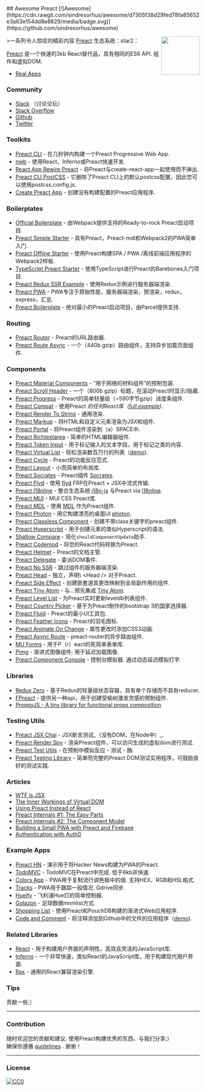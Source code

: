 <div class="github-widget" data-repo="ooade/awesome-preact"></div>
## Awesome Preact [![Awesome](https://cdn.rawgit.com/sindresorhus/awesome/d7305f38d29fed78fa85652e3a63e154dd8e8829/media/badge.svg)](https://github.com/sindresorhus/awesome)

[<img src="https://rawgit.com/ooade/awesome-preact/master/preact-logo.svg" align="right" width="100">](https://preactjs.com)

&gt;一系列令人惊叹的精彩内容 [Preact](https://github.com/developit/preact) 生态系统：star2：

[Preact](https://github.com/developit/preact)  是一个快速的3kb React替代品，具有相同的ES6 API.  组件和虚拟DOM.

- [Real Apps](https://preactjs.com/about/we-are-using)

### Community
- [Slack](https://preact-slack.now.sh) （讨论论坛）
- [Stack Overflow](https://stackoverflow.com/questions/tagged/preact)
- [Github](https://github.com/developit/preact)
- [Twitter](https://twitter.com/preactjs)

### Toolkits
- [Preact CLI](https://github.com/developit/preact-cli) - 在几秒钟内构建一个Preact Progressive Web App.
- [nwb](https://github.com/insin/nwb) - 使用React，Inferno或Preact快速开发.
- [React App Rewire Preact](https://github.com/timarney/react-app-rewired/tree/master/packages/react-app-rewire-preact) - 将Preact与create-react-app一起使用而不弹出.
- [Preact CLI PostCSS](https://github.com/SaraVieira/preact-cli-postcss) - 它删除了Preact CLI上的默认postcss配置，因此您可以使用postcss.config.js.
- [Create Preact App](https://github.com/just-boris/create-preact-app) - 创建没有构建配置的Preact应用程序.

### Boilerplates
- [Official Boilerplate](https://github.com/developit/preact-boilerplate) - 由Webpack提供支持的Ready-to-rock Preact启动项目.
- [Preact Simple Starter](https://github.com/ooade/PreactSimpleStarter) - 具有Preact，Preact-mdl和Webpack2的PWA简单入门.
- [Preact Offline Starter](https://github.com/lukeed/preact-starter) - 使用Preact构建SPA / PWA /离线前端应用程序的Webpack2样板.
- [TypeScript Preact Starter](https://github.com/nickytonline/ts-preact-starter) - 使用TypeScript进行Preact的Barebones入门项目.
- [Preact Redux SSR Example](https://github.com/csbun/preact-redux-ssr-example) - 使用Redux示例进行服务器端渲染.
- [Preact PWA](https://github.com/ezekielchentnik/preact-pwa) -  PWA专注于原始性能，服务器端渲染，预渲染，redux，express，汇总.
- [Preact Boilerplate](https://github.com/therealparmesh/preact-boilerplate) - 绝对最小的Preact启动项目，由Parcel提供支持.

### Routing
- [Preact Router](https://github.com/developit/preact-router) -  Preact的URL路由器.
- [Preact Route Async](https://github.com/mjanssen/preact-route-async) - 一个（440b gzip）路由组件，支持异步加载页面组件.

### Components
- [Preact Material Components](https://github.com/prateekbh/preact-material-components) - “用于网络的材料组件”的预制包装.
- [Preact Scroll Header](https://github.com/lukeed/preact-scroll-header) - 一个（800b gzip）标题，在滚动Preact时显示/隐藏.
- [Preact Progress](https://github.com/lukeed/preact-progress) -  Preact的简单轻量级（~590字节gzip）进度条组件.
- [Preact Compat](https://git.io/preact-compat) - 使用Preact *的任何React库（[full example](http://git.io/preact-compat-example))*.
- [Preact Render To String](https://git.io/preact-render-to-string) - 通用渲染.
- [Preact Markup](https://git.io/preact-markup) - 将HTML和自定义元素渲染为JSX和组件.
- [Preact Portal](https://git.io/preact-portal) - 将Preact组件渲染到（a）SPACE中.
- [Preact Richtextarea](https://git.io/preact-richtextarea) - 简单的HTML编辑器组件.
- [Preact Token Input](https://github.com/developit/preact-token-input) - 用于标记输入的文本字段，用于标记之类的内容.
- [Preact Virtual List](https://github.com/developit/preact-virtual-list) - 轻松渲染数百万行的列表（[demo](https://jsfiddle.net/developit/qqan9pdo/)).
- [Preact Cycle](https://git.io/preact-cycle) -  Preact的功能反应范式.
- [Preact Layout](https://download.github.io/preact-layout/) - 小而简单的布局库.
- [Preact Socrates](https://github.com/matthewmueller/preact-socrates) -  Preact插件 [Socrates](http://github.com/matthewmueller/socrates).
- [Preact Flyd](https://github.com/xialvjun/preact-flyd) - 使用 [flyd](https://github.com/paldepind/flyd) FRP在Preact + JSX中流式传输.
- [Preact I18nline](https://github.com/download/preact-i18nline) - 整合生态系统 [i18n-js](https://github.com/everydayhero/i18n-js) 与Preact via [i18nline](https://github.com/download/i18nline).
- [Preact MUI](https://git.io/v1aVO) -  MUI CSS Preact库.
- [Preact MDL](https://git.io/preact-mdl) - 使用 [MDL](https://getmdl.io) 作为Preact组件.
- [Preact Photon](https://git.io/preact-photon) - 用它构建漂亮的桌面UI [photon](http://photonkit.com).
- [Preact Classless Component](https://github.com/ld0rman/preact-classless-component) - 创建不带class关键字的preact组件.
- [Preact Hyperscript](https://github.com/queckezz/preact-hyperscript) - 用于创建元素的类似Hyperscript的语法.
- [Shallow Compare](https://github.com/tkh44/shallow-compare) - 简化`shouldComponentUpdate`助手.
- [Preact Codemod](https://github.com/vutran/preact-codemod) - 将您的React代码转换为Preact.
- [Preact Helmet](https://github.com/download/preact-helmet) -  Preact的文档主管.
- [Preact Delegate](https://github.com/NekR/preact-delegate) - 委派DOM事件.
- [Preact No SSR](https://github.com/gufsky/preact-no-ssr) - 跳过组件的服务器端渲染.
- [Preact Head](https://github.com/matthewmueller/preact-head)   - 独立，声明\ <Head /\>  对于Preact.
- [Preact Side Effect](https://github.com/ooade/preact-side-effect) - 创建嵌套道具更改映射到全局副作用的组件.
- [Preact Tiny Atom](https://github.com/KwanMan/preact-tiny-atom) - 与...预先集成 [Tiny Atom](https://github.com/qubitproducts/tiny-atom).
- [Preact Level List](https://github.com/juliangruber/preact-level-list) - 为Preact实时更新leveldb列表组件.
- [Preact Country Picker](https://github.com/bboydflo/flagstrap-preact) - 基于为Preact制作的bootstrap 3的国家选择器.
- [Preact Fluid](https://github.com/ajainvivek/preact-fluid) -  Preact的最小UI工具包.
- [Preact Feather Icons](https://github.com/ForsakenHarmony/preact-feather) -  Preact的羽毛图标.
- [Preact Animate On Change](https://github.com/Sobesednik/preact-animate-on-change) - 属性更改时添加CSS3动画.
- [Preact Async Route](https://github.com/prateekbh/preact-async-route) -  preact-router的异步路由组件.
- [MU Forms](https://github.com/mobiushorizons/mu-forms) - 用于P（r）eact的死简单表单库.
- [Pimg](https://github.com/ooade/pimg)   - 渐进式图像组件;  用于延迟加载图像.
- [Preact Component Console](https://github.com/haensl/preact-component-console)   - 控制台模拟器.  通过动态延迟模拟打字.

### Libraries
- [Redux Zero](https://github.com/concretesolutions/redux-zero) - 基于Redux的轻量级状态容器，具有单个存储而不具有reducer.
- [FPreact](https://github.com/UnwrittenFun/fpreact) - 提供另一种api，用于创建受榆树激发灵感的预制组件.
- [ProppyJS - A tiny library for functional props composition](https://proppyjs.com)

### Testing Utils
- [Preact JSX Chai](https://git.io/preact-jsx-chai) -  JSX断言测试_（没有DOM，在Node中）_.
- [Preact Render Spy](https://github.com/mzgoddard/preact-render-spy) - 渲染Preact组件，可以访问生成的虚拟dom进行测试.
- [Preact Test Utils](https://github.com/windyGex/preact-test-utils) - 在预制中模拟反应 - 测试 - 酶.
- [Preact Testing Library](https://github.com/antoaravinth/preact-testing-library) - 简单而完整的Preact DOM测试实用程序，可鼓励良好的测试实践.

### Articles
- [WTF is JSX](https://jasonformat.com/wtf-is-jsx/)
- [The Inner Workings of Virtual DOM](https://medium.com/@rajaraodv/the-inner-workings-of-virtual-dom-666ee7ad47cf)
- [Using Preact Instead of React](https://medium.com/@rajaraodv/using-preact-instead-of-react-70f40f53107c)
- [Preact Internals #1: The Easy Parts](https://medium.com/@asolove/preact-internals-1-the-easy-parts-3a081fa36205#.twnc3doig)
- [Preact Internals #2: The Component Model](https://medium.com/@asolove/preact-internals-2-the-component-model-36a05e32957b#.8zyec2y9v)
- [Building a Small PWA with Preact and Firebase](https://dandenney.com/posts/front-end-dev/building-a-small-pwa-with-preact-and-firebase)
- [Authentication with Auth0](https://auth0.com/blog/preact-authentication-tutorial)

### Example Apps
- [Preact HN](https://github.com/kristoferbaxter/preact-hn) - 演示用于将Hacker News构建为PWA的Preact.
- [TodoMVC](https://github.com/developit/preact-todomvc)   -  TodoMVC在Preact中完成.  低于6kb并快速.
- [Colors App](https://github.com/lukeed/colors-app)   -  PWA用于复制流行调色板中的值.  支持HEX，RGB和HSL格式.
- [Tracks](https://github.com/jordic/tracks_preact/)   -  PWA用于跟踪一般情况.  Gdrive同步.
- [Hueify](https://github.com/kvartborg/hueify) - 飞利浦Hue灯的简单控制器.
- [Golazon](https://github.com/sobstel/golazon) - 足球数据mnmlist方式.
- [Shopping List](https://github.com/ibm-watson-data-lab/shopping-list-preact-pouchdb) - 使用Preact和PouchDB构建的渐进式Web应用程序.
- [Code and Comment](https://github.com/code-and-comment/code-and-comment) - 将注释添加到Github中的文件的应用程序（[demo](https://code-and-comment.github.io/code-and-comment/)).

### Related Libraries
- [React](https://github.com/facebook/react) - 用于构建用户界面的声明性，高效且灵活的JavaScript库.
- [Inferno](https://github.com/infernojs/inferno) - 一个非常快速，类似React的JavaScript库，用于构建现代用户界面.
- [Rax](https://github.com/alibaba/rax) - 通用的React兼容渲染引擎.

### Tips
贡献一些;）

---
### Contribution
 随时欢迎您的贡献和建议.  使用Preact构建优秀的东西，与我们分享;） <br/>
确保你遵循 [guidelines](https://github.com/ooade/awesome-preact/blob/master//contributing.md) .  谢谢！

---
### License
[![CC0](http://mirrors.creativecommons.org/presskit/buttons/88x31/svg/cc-zero.svg)](http://creativecommons.org/publicdomain/zero/1.0/)
